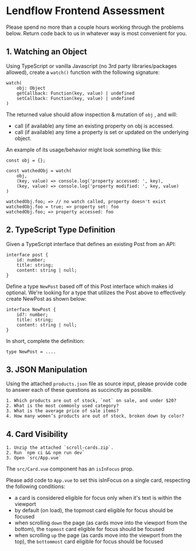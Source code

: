 # Lendflow Frontend Assessment

Please spend no more than a couple hours working through the problems below. Return code back to us in
whatever way is most convenient for you.


## 1. Watching an Object

Using TypeScript or vanilla Javascript (no 3rd party libraries/packages allowed), create a `watch()` function with
the following signature:

```
watch(
    obj: Object
    getCallback: Function(key, value) | undefined
    setCallback: Function(key, value) | undefined
)
```

The returned value should allow inspection & mutation of `obj` , and will:
- call (if available) any time an existing property on obj is accessed.
- call (if available) any time a property is set or updated on the underlying object.

An example of its usage/behavior might look something like this:
```
const obj = {};

const watchedObj = watch(
    obj,
    (key, value) => console.log('property accessed: ', key),
    (key, value) => console.log('property modified: ', key, value)
)

watchedObj.foo; => // no watch called, property doesn't exist
watchedObj.foo = true; => property set: foo
watchedObj.foo; => property accessed: foo
```

## 2. TypeScript Type Definition

Given a TypeScript interface that defines an existing Post from an API:
```
interface post {
    id: number;
    title: string;
    content: string | null;
}
```

Define a type `NewPost` based off of this Post interface which makes id optional. We're looking for a type that
utilizes the Post above to effectively create NewPost as shown below:
```
interface NewPost {
    id?: number;
    title: string;
    content: string | null;
}
```

In short, complete the definition:
```
type NewPost = ....
```

## 3. JSON Manipulation

Using the attached `products.json` file as source input, please provide code to answer each of these questions
as succinctly as possible.

    1. Which products are out of stock, `not` on sale, and under $20?
    2. What is the most commonly used category?
    3. What is the average price of sale items?
    4. How many women’s products are out of stock, broken down by color?

## 4. Card Visibility

    1. Unzip the attached `scroll-cards.zip`.
    2. Run `npm ci && npm run dev`
    3. Open `src/App.vue`

The `src/Card.vue` component has an `isInFocus` prop.

Please add code to `App.vue` to set this isInFocus on a single card, respecting the following conditions:
- a card is considered eligible for focus only when it's text is within the viewport
- by default (on load), the topmost card eligible for focus should be focused
- when scrolling `down` the page (as cards move into the viewport from the bottom), the `topmost` card eligible for focus should be focused
- when scrolling `up` the page (as cards move into the viewport from the top), the `bottommost` card eligible for focus should be focused